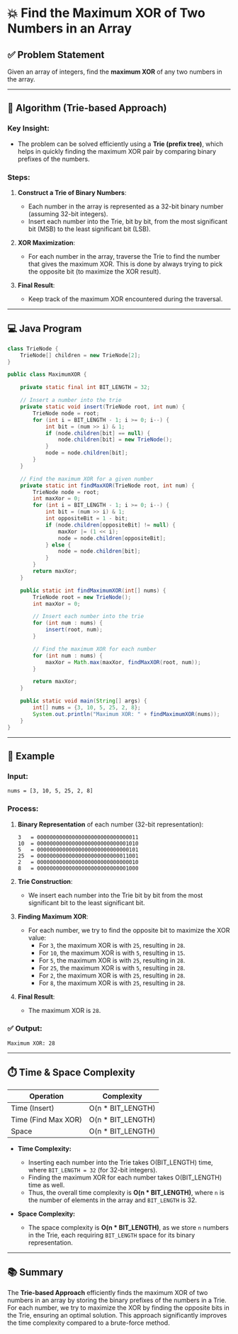 
# 💥 Find the Maximum XOR of Two Numbers in an Array

## ✅ Problem Statement

Given an array of integers, find the **maximum XOR** of any two numbers in the array.

---

## 🧠 Algorithm (Trie-based Approach)

### Key Insight:
- The problem can be solved efficiently using a **Trie (prefix tree)**, which helps in quickly finding the maximum XOR pair by comparing binary prefixes of the numbers.

### Steps:
1. **Construct a Trie of Binary Numbers**:
   - Each number in the array is represented as a 32-bit binary number (assuming 32-bit integers).
   - Insert each number into the Trie, bit by bit, from the most significant bit (MSB) to the least significant bit (LSB).

2. **XOR Maximization**:
   - For each number in the array, traverse the Trie to find the number that gives the maximum XOR. This is done by always trying to pick the opposite bit (to maximize the XOR result).

3. **Final Result**:
   - Keep track of the maximum XOR encountered during the traversal.

---

## 💻 Java Program

```java
class TrieNode {
    TrieNode[] children = new TrieNode[2];
}

public class MaximumXOR {

    private static final int BIT_LENGTH = 32;

    // Insert a number into the trie
    private static void insert(TrieNode root, int num) {
        TrieNode node = root;
        for (int i = BIT_LENGTH - 1; i >= 0; i--) {
            int bit = (num >> i) & 1;
            if (node.children[bit] == null) {
                node.children[bit] = new TrieNode();
            }
            node = node.children[bit];
        }
    }

    // Find the maximum XOR for a given number
    private static int findMaxXOR(TrieNode root, int num) {
        TrieNode node = root;
        int maxXor = 0;
        for (int i = BIT_LENGTH - 1; i >= 0; i--) {
            int bit = (num >> i) & 1;
            int oppositeBit = 1 - bit;
            if (node.children[oppositeBit] != null) {
                maxXor |= (1 << i);
                node = node.children[oppositeBit];
            } else {
                node = node.children[bit];
            }
        }
        return maxXor;
    }

    public static int findMaximumXOR(int[] nums) {
        TrieNode root = new TrieNode();
        int maxXor = 0;

        // Insert each number into the trie
        for (int num : nums) {
            insert(root, num);
        }

        // Find the maximum XOR for each number
        for (int num : nums) {
            maxXor = Math.max(maxXor, findMaxXOR(root, num));
        }

        return maxXor;
    }

    public static void main(String[] args) {
        int[] nums = {3, 10, 5, 25, 2, 8};
        System.out.println("Maximum XOR: " + findMaximumXOR(nums));
    }
}
```

---

## 📌 Example

### Input:
```
nums = [3, 10, 5, 25, 2, 8]
```

### Process:
1. **Binary Representation** of each number (32-bit representation):
   ```
   3   = 00000000000000000000000000000011
   10  = 00000000000000000000000000001010
   5   = 00000000000000000000000000000101
   25  = 00000000000000000000000000011001
   2   = 00000000000000000000000000000010
   8   = 00000000000000000000000000001000
   ```

2. **Trie Construction**:
   - We insert each number into the Trie bit by bit from the most significant bit to the least significant bit.

3. **Finding Maximum XOR**:
   - For each number, we try to find the opposite bit to maximize the XOR value:
     - For `3`, the maximum XOR is with `25`, resulting in `28`.
     - For `10`, the maximum XOR is with `5`, resulting in `15`.
     - For `5`, the maximum XOR is with `25`, resulting in `28`.
     - For `25`, the maximum XOR is with `5`, resulting in `28`.
     - For `2`, the maximum XOR is with `25`, resulting in `28`.
     - For `8`, the maximum XOR is with `25`, resulting in `28`.

4. **Final Result**:
   - The maximum XOR is `28`.

### ✅ Output:
```
Maximum XOR: 28
```

---

## ⏱️ Time & Space Complexity

| Operation            | Complexity     |
|----------------------|----------------|
| Time (Insert)        | O(n * BIT_LENGTH) |
| Time (Find Max XOR)  | O(n * BIT_LENGTH) |
| Space                | O(n * BIT_LENGTH) |

- **Time Complexity:** 
   - Inserting each number into the Trie takes O(BIT_LENGTH) time, where `BIT_LENGTH = 32` (for 32-bit integers).
   - Finding the maximum XOR for each number takes O(BIT_LENGTH) time as well.
   - Thus, the overall time complexity is **O(n * BIT_LENGTH)**, where `n` is the number of elements in the array and `BIT_LENGTH` is 32.
   
- **Space Complexity:** 
   - The space complexity is **O(n * BIT_LENGTH)**, as we store `n` numbers in the Trie, each requiring `BIT_LENGTH` space for its binary representation.

---

## 📚 Summary

The **Trie-based Approach** efficiently finds the maximum XOR of two numbers in an array by storing the binary prefixes of the numbers in a Trie. For each number, we try to maximize the XOR by finding the opposite bits in the Trie, ensuring an optimal solution. This approach significantly improves the time complexity compared to a brute-force method.

